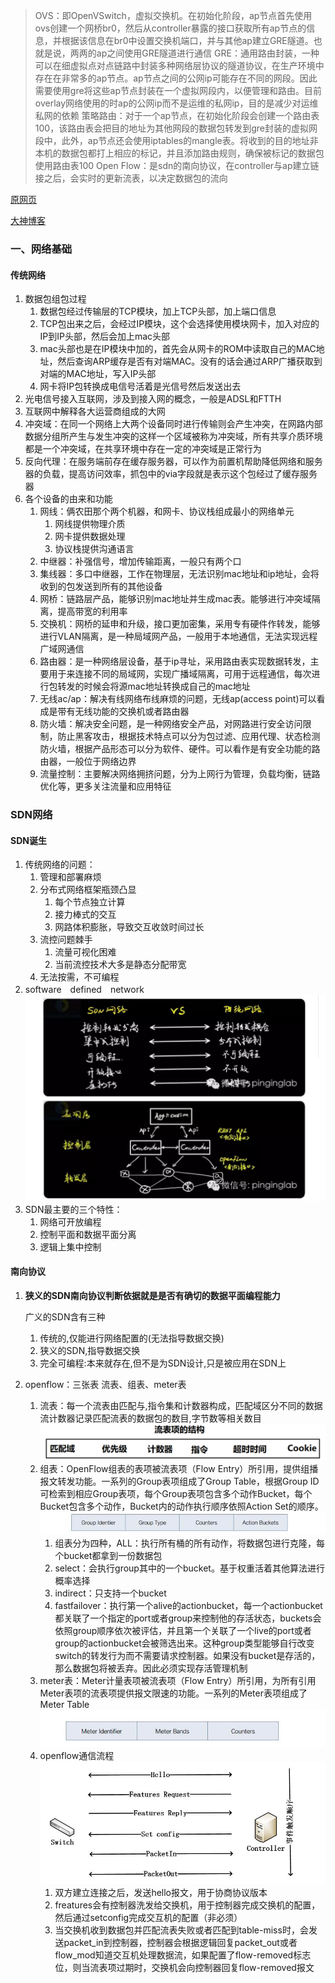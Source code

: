> OVS：即OpenVSwitch，虚拟交换机。在初始化阶段，ap节点首先使用ovs创建一个网桥br0，然后从controller暴露的接口获取所有ap节点的信息，并根据该信息在br0中设置交换机端口，并与其他ap建立GRE隧道。也就是说，两两的ap之间使用GRE隧道进行通信
> GRE：通用路由封装，一种可以在细虚拟点对点链路中封装多种网络层协议的隧道协议，在生产环境中存在在非常多的ap节点。ap节点之间的公网ip可能存在不同的网段。因此需要使用gre将这些ap节点封装在一个虚拟网段内，以便管理和路由。目前overlay网络使用的时ap的公网ip而不是运维的私网ip，目的是减少对运维私网的依赖
> 策略路由：对于一个ap节点，在初始化阶段会创建一个路由表100，该路由表会把目的地址为其他网段的数据包转发到gre封装的虚拟网段中，此外，ap节点还会使用iptables的mangle表。将收到的目的地址非本机的数据包都打上相应的标记，并且添加路由规则，确保被标记的数据包使用路由表100
> Open Flow：是sdn的南向协议，在controller与ap建立链接之后，会实时的更新流表，以决定数据包的流向

[原网页](https://mp.weixin.qq.com/s?__biz=MjM5MTM3MzIzMg==&mid=209513316&idx=1&sn=e5dbd9a2ccccb88d0ee5c4d5790699c1#rd)

[大神博客](http://www.muzixing.com/archives.html)

### 一、网络基础

#### 传统网络

1. 数据包组包过程
   1. 数据包经过传输层的TCP模块，加上TCP头部，加上端口信息
   2. TCP包出来之后，会经过IP模块，这个会选择使用模块网卡，加入对应的IP到IP头部，然后会加上mac头部
   3. mac头部也是在IP模块中加的，首先会从网卡的ROM中读取自己的MAC地址，然后查询ARP缓存是否有对端MAC。没有的话会通过ARP广播获取到对端的MAC地址，写入IP头部
   4. 网卡将IP包转换成电信号活着是光信号然后发送出去
2. 光电信号接入互联网，涉及到接入网的概念，一般是ADSL和FTTH
3. 互联网中解释各大运营商组成的大网
4. 冲突域：在同一个网络上大两个设备同时进行传输则会产生冲突，在网路内部数据分组所产生与发生冲突的这样一个区域被称为冲突域，所有共享介质环境都是一个冲突域，在共享环境中存在一定的冲突域是正常行为
5. 反向代理：在服务端前存在缓存服务器，可以作为前置机帮助降低网络和服务器的负载，提高访问效率，抓包中的via字段就是表示这个包经过了缓存服务器
6. 各个设备的由来和功能
   1. 网线：俩农田那个两个机器，和网卡、协议栈组成最小的网络单元
      1. 网线提供物理介质
      2. 网卡提供数据处理
      3. 协议栈提供沟通语言
   2. 中继器：补强信号，增加传输距离，一般只有两个口
   3. 集线器：多口中继器，工作在物理层，无法识别mac地址和ip地址，会将收到的包发送到所有的其他设备
   4. 网桥：链路层产品，能够识别mac地址并生成mac表。能够进行冲突域隔离，提高带宽的利用率
   5. 交换机：网桥的延申和升级，接口更加密集，采用专有硬件作转发，能够进行VLAN隔离，是一种局域网产品，一般用于本地通信，无法实现远程广域网通信
   6. 路由器：是一种网络层设备，基于ip寻址，采用路由表实现数据转发，主要用于来连接不同的局域网，实现广播域隔离，可用于远程通信，每次进行包转发的时候会将源mac地址转换成自己的mac地址
   7. 无线ac/ap：解决有线网络布线麻烦的问题，无线ap(access point)可以看成是带有无线功能的交换机或者路由器
   8. 防火墙：解决安全问题，是一种网络安全产品，对网路进行安全访问限制，防止黑客攻击，根据技术特点可以分为包过滤、应用代理、状态检测防火墙，根据产品形态可以分为软件、硬件。可以看作是有安全功能的路由器，一般位于网络边界
   9. 流量控制：主要解决网络拥挤问题，分为上网行为管理，负载均衡，链路优化等，更多关注流量和应用特征

### SDN网络

#### SDN诞生

1. 传统网络的问题：
   1. 管理和部署麻烦
   2. 分布式网络框架瓶颈凸显
      1. 每个节点独立计算
      2. 接力棒式的交互
      3. 网路体积膨胀，导致交互收敛时间过长
   3. 流控问题棘手
      1. 流量可视化困难
      2. 当前流控技术大多是静态分配带宽
   4. 无法按需，不可编程
2. software　defined　network
   ![image-20210303190844663](https://github.com/zb1997/mynote/blob/main/tupian/image-20210303190844663.png)
3. SDN最主要的三个特性：
   1. 网络可开放编程
   2. 控制平面和数据平面分离
   3. 逻辑上集中控制

#### 南向协议

1. **狭义的SDN南向协议判断依据就是是否有确切的数据平面编程能力**

   广义的SDN含有三种

   1. 传统的,仅能进行网络配置的(无法指导数据交换)
   2. 狭义的SDN,指导数据交换
   3. 完全可编程:本来就存在,但不是为SDN设计,只是被应用在SDN上

2. openflow：三张表 流表、组表、meter表

   1. 流表：每一个流表由匹配与,指令集和计数器构成，匹配域区分不同的数据流计数器记录匹配流表的数据包的数目,字节数等相关数目
      ![image-20210303195713606](https://github.com/zb1997/mynote/blob/main/tupian/image-20210303195713606.png)
   2. 组表：OpenFlow组表的表项被流表项（Flow Entry）所引用，提供组播报文转发功能。一系列的Group表项组成了Group Table，根据Group ID可检索到相应Group表项，每个Group表项包含多个动作Bucket，每个Bucket包含多个动作，Bucket内的动作执行顺序依照Action Set的顺序。
      ![image-20210303200059176](https://github.com/zb1997/mynote/blob/main/tupian/image-20210303200059176.png)
      1. 组表分为四种，ALL：执行所有桶的所有动作，将数据包进行克隆，每个bucket都拿到一份数据包
      2. select：会执行group其中的一个bucket。基于权重活着其他算法进行概率选择
      3. indirect：只支持一个bucket
      4. fastfailover：执行第一个alive的actionbucket，每一个actionbucket都关联了一个指定的port或者group来控制他的存活状态，buckets会依照group顺序依次被评估，并且第一个关联了一个live的port或者group的actionbucket会被筛选出来。这种group类型能够自行改变switch的转发行为而不需要请求控制器。如果没有bucket是存活的，那么数据包将被丢弃。因此必须实现存活管理机制
   3. meter表：Meter计量表项被流表项（Flow Entry）所引用，为所有引用Meter表项的流表项提供报文限速的功能。一系列的Meter表项组成了Meter Table
      ![image-20210303200749376](https://github.com/zb1997/mynote/blob/main/tupian/image-20210303200749376.png)
   4. openflow通信流程
      ![image-20210303201144595](https://github.com/zb1997/mynote/blob/main/tupian/image-20210303201144595.png)
      1. 双方建立连接之后，发送hello报文，用于协商协议版本
      2. freatures会有控制器洗发给交换机，用于控制器完成交换机的配置，然后通过setconfig完成交互机的配置（非必须）
      3. 当交换机收到数据包并匹配流表失败或者匹配到table-miss时，会发送packet_in到控制器，控制器会根据逻辑回复packet_out或者flow_mod知道交互机处理数据流，如果配置了flow-removed标志位，则当流表项过期时，交换机会向控制器回复flow-removed报文

